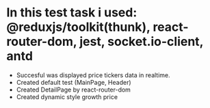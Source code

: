 # In this test task i used: @reduxjs/toolkit(thunk), react-router-dom, jest, socket.io-client, antd

- Succesful was displayed price tickers data in realtime.
- Created default test (MainPage, Header)
- Created DetailPage by react-router-dom
- Created dynamic style growth price
